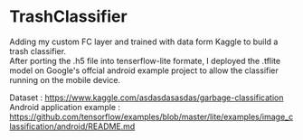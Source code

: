# TrashClassifier
Adding my custom FC layer and trained with data form Kaggle to build a trash classifier.<br> 
After porting the .h5 file into tenserflow-lite formate, I deployed the .tflite model on Google's offcial android example project to allow the classifier running on the mobile device.


Dataset : https://www.kaggle.com/asdasdasasdas/garbage-classification  <br> 
Android application example : https://github.com/tensorflow/examples/blob/master/lite/examples/image_classification/android/README.md
